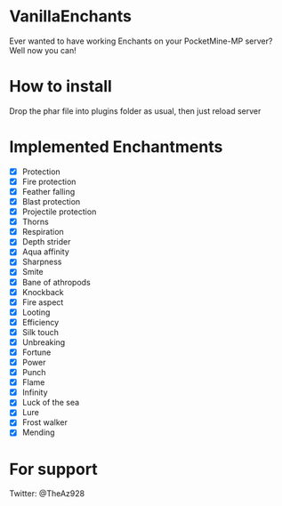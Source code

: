 # VanillaEnchants
Ever wanted to have working Enchants on your PocketMine-MP server? Well now you can!

# How to install
Drop the phar file into plugins folder as usual, then just reload server

# Implemented Enchantments

- [x] Protection
- [x] Fire protection
- [x] Feather falling
- [x] Blast protection
- [x] Projectile protection
- [x] Thorns
- [x] Respiration
- [x] Depth strider
- [x] Aqua affinity
- [x] Sharpness
- [x] Smite
- [x] Bane of athropods
- [x] Knockback
- [x] Fire aspect
- [x] Looting
- [x] Efficiency
- [x] Silk touch
- [x] Unbreaking
- [x] Fortune
- [x] Power
- [x] Punch
- [x] Flame
- [x] Infinity
- [x] Luck of the sea
- [x] Lure
- [x] Frost walker
- [x] Mending

# For support
Twitter: @TheAz928
